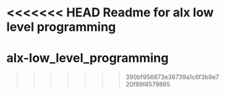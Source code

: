 <<<<<<< HEAD
Readme for alx low level programming
=======
# alx-low_level_programming
>>>>>>> 390bf956673e36739a1c6f3b9e720f89f4579865
